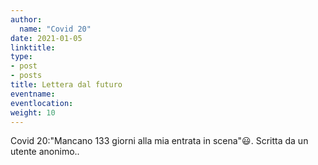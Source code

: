 ```yaml
---
author:
  name: "Covid 20"
date: 2021-01-05
linktitle: 
type:
- post
- posts
title: Lettera dal futuro
eventname: 
eventlocation: 
weight: 10
---
```



Covid 20:"Mancano 133 giorni alla mia entrata in scena":smiley:.  Scritta da un utente anonimo..
